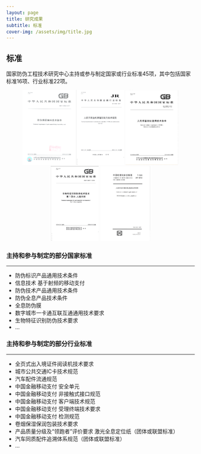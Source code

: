```yaml
---
layout: page
title: 研究成果
subtitle: 标准
cover-img: /assets/img/title.jpg
---
```

<!--
 * @Author: Conghao Wong
 * @Date: 2023-03-08 19:13:03
 * @LastEditors: shuoye
 * @LastEditTime: 2023-03-13 21:40:22
 * @Description: file content
 * @Github: https://cocoon2wong.github.io
 * Copyright 2023 Conghao Wong, All Rights Reserved.
-->

## 标准

国家防伪工程技术研究中心主持或参与制定国家或行业标准45项，其中包括国家标准16项、行业标准22项。

<div style="text-align: center;">
    <img style="height: 200px" src="/assets/img/contributions/s1.png">
    <img style="height: 200px" src="/assets/img/contributions/s2.png">
    <img style="height: 200px" src="/assets/img/contributions/s3.png">
    <img style="height: 200px" src="/assets/img/contributions/s4.png">
    <img style="height: 200px" src="/assets/img/contributions/s5.png">
</div>

### 主持和参与制定的部分国家标准

---

- 防伪标识产品通用技术条件
- 信息技术 基于射频的移动支付
- 防伪技术产品通用技术条件
- 防伪全息产品技术条件
- 全息防伪膜
- 数字城市一卡通互联互通通用技术要求
- 生物特征识别防伪技术要求
- ...

### 主持和参与制定的部分行业标准

---

- 全页式出入境证件阅读机技术要求
- 城市公共交通IC卡技术规范
- 汽车配件流通规范
- 中国金融移动支付 安全单元
- 中国金融移动支付 非接触式接口规范
- 中国金融移动支付 客户端技术规范
- 中国金融移动支付 受理终端技术要求
- 中国金融移动支付 检测规范
- 卷烟保湿保润包装技术要求
- 产品质量分级及“领跑者”评价要求 激光全息定位纸（团体或联盟标准）
- 汽车同质配件追溯体系规范（团体或联盟标准）
- ...
